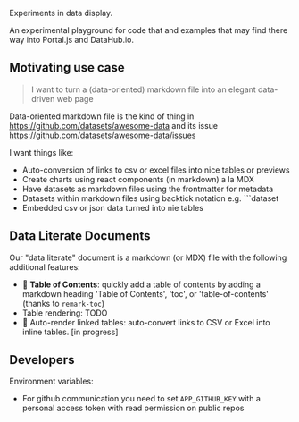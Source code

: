 Experiments in data display.

An experimental playground for code that and examples that may find there way into Portal.js and DataHub.io.

## Motivating use case

> I want to turn a (data-oriented) markdown file into an elegant data-driven web page

Data-oriented markdown file is the kind of thing in https://github.com/datasets/awesome-data and its issue https://github.com/datasets/awesome-data/issues

I want things like:

* Auto-conversion of links to csv or excel files into nice tables or previews
* Create charts using react components (in markdown) a la MDX
* Have datasets as markdown files using the frontmatter for metadata
* Datasets within markdown files using backtick notation e.g. \`\`\`dataset
* Embedded csv or json data turned into nie tables

## Data Literate Documents

Our "data literate" document is a markdown (or MDX) file with the following additional features:

* :rocket: **Table of Contents**: quickly add a table of contents by adding a markdown heading 'Table of Contents', 'toc', or 'table-of-contents' (thanks to `remark-toc`)
* Table rendering: TODO
* :construction: Auto-render linked tables: auto-convert links to CSV or Excel into inline tables. [in progress]

## Developers

Environment variables:

* For github communication you need to set `APP_GITHUB_KEY` with a personal access token with read permission on public repos
